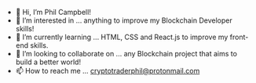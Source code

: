 - 👋 Hi, I’m Phil Campbell!
- 👀 I’m interested in ... anything to improve my Blockchain Developer skills!
- 🌱 I’m currently learning ... HTML, CSS and React.js to improve my front-end skills.
- 💞️ I’m looking to collaborate on ... any Blockchain project that aims to build a better world!
- 📫 How to reach me ... cryptotraderphil@protonmail.com

<!---
Pacman1979/Pacman1979 is a ✨ special ✨ repository because its `README.md` (this file) appears on your GitHub profile.
You can click the Preview link to take a look at your changes.
--->
